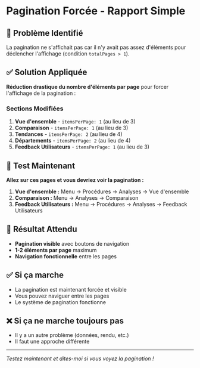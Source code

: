 # Pagination Forcée - Rapport Simple

## 🎯 Problème Identifié
La pagination ne s'affichait pas car il n'y avait pas assez d'éléments pour déclencher l'affichage (condition `totalPages > 1`).

## ✅ Solution Appliquée
**Réduction drastique du nombre d'éléments par page** pour forcer l'affichage de la pagination :

### Sections Modifiées

1. **Vue d'ensemble** - `itemsPerPage: 1` (au lieu de 3)
2. **Comparaison** - `itemsPerPage: 1` (au lieu de 3)
3. **Tendances** - `itemsPerPage: 2` (au lieu de 4)
4. **Départements** - `itemsPerPage: 2` (au lieu de 4)
5. **Feedback Utilisateurs** - `itemsPerPage: 1` (au lieu de 3)

## 📍 Test Maintenant

**Allez sur ces pages et vous devriez voir la pagination :**

1. **Vue d'ensemble :** Menu → Procédures → Analyses → Vue d'ensemble
2. **Comparaison :** Menu → Analyses → Comparaison
3. **Feedback Utilisateurs :** Menu → Procédures → Analyses → Feedback Utilisateurs

## 🎯 Résultat Attendu
- **Pagination visible** avec boutons de navigation
- **1-2 éléments par page** maximum
- **Navigation fonctionnelle** entre les pages

## ✅ Si ça marche
- La pagination est maintenant forcée et visible
- Vous pouvez naviguer entre les pages
- Le système de pagination fonctionne

## ❌ Si ça ne marche toujours pas
- Il y a un autre problème (données, rendu, etc.)
- Il faut une approche différente

---
*Testez maintenant et dites-moi si vous voyez la pagination !*